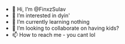 - 👋 Hi, I’m @FinxzSulav
- 👀 I’m interested in dyin'
- 🌱 I’m currently learning nothing
- 💞️ I’m looking to collaborate on having kids?
- 📫 How to reach me - you cant lol

<!---
FinxzSulav/FinxzSulav is a ✨ special ✨ repository because its `README.md` (this file) appears on your GitHub profile.
You can click the Preview link to take a look at your changes.
--->
